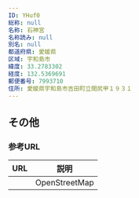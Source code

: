 ```yaml
---
ID: YHuf0
総称: null
名称: 石神宮
名称読み: null
別名: null
都道府県: 愛媛県
区域: 宇和島市
緯度: 33.2783302
経度: 132.5369691
郵便番号: 7993710
住所: 愛媛県宇和島市吉田町立間尻甲１９３１
---
```


## その他

### 参考URL

| URL | 説明          |
| --- | ------------- |
|     | OpenStreetMap |
